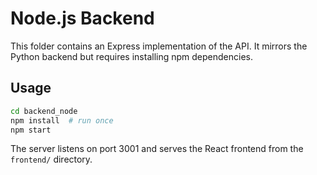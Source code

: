 # Node.js Backend

This folder contains an Express implementation of the API. It mirrors the Python backend but requires installing npm dependencies.

## Usage

```bash
cd backend_node
npm install  # run once
npm start
```

The server listens on port 3001 and serves the React frontend from the `frontend/` directory.

